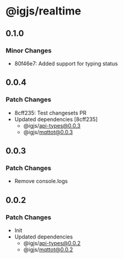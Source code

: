 # @igjs/realtime

## 0.1.0

### Minor Changes

- 80f46e7: Added support for typing status

## 0.0.4

### Patch Changes

- 8cff235: Test changesets PR
- Updated dependencies [8cff235]
  - @igjs/api-types@0.0.3
  - @igjs/mqttot@0.0.3

## 0.0.3

### Patch Changes

- Remove console.logs

## 0.0.2

### Patch Changes

- Init
- Updated dependencies
  - @igjs/api-types@0.0.2
  - @igjs/mqttot@0.0.2
